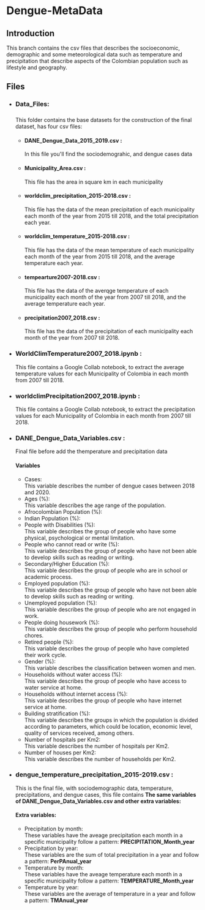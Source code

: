 # Dengue-MetaData

## Introduction
This branch contains the csv files that describes the socioeconomic, demographic and some meteorological data such as temperature and precipitation that describe aspects of the Colombian population such as lifestyle and geography.

## Files
<ul>
  <li><h3>Data_Files:<h3></li> This folder contains the base datasets for the construction of the final dataset, has four csv files:
        <ul>
          <li><h4>DANE_Dengue_Data_2015_2019.csv :</h4></li> In this file you'll find the sociodemograhic, and dengue cases data
          <li><h4>Municipality_Area.csv :</h4></li> This file has the area in square km in each municipality
          <li><h4>worldclim_precipitation_2015-2018.csv :</h4></li> This file has the data of the mean precipitation of each municipality each month of the year from 2015 till 2018, and the total precipitation each year.
          <li><h4>worldclim_temperature_2015-2018.csv :</h4></li> This file has the data of the mean temperature of each municipality each month of the year from 2015 till 2018, and the average temperature each year.
          <li><h4>tempearture2007-2018.csv :</h4></li> This file has the data of the averqge temperature of each municipality each month of the year from 2007 till 2018, and the average temperature each year.
          <li><h4>precipitation2007_2018.csv :</h4></li> This file has the data of the precipitation of each municipality each month of the year from 2007 till 2018.
        </ul>
  
  <li><h3>WorldClimTemperature2007_2018.ipynb :</h3></li> This file contains a Google Collab notebook, to extract the average temperature values for each Municipality of Colombia in each month from 2007 till 2018.
  
  <li><h3>worldclimPrecipitation2007_2018.ipynb :</h3></li> This file contains a Google Collab notebook, to extract the precipitation values for each Municipality of Colombia in each month from 2007 till 2018.
  
  <li><h3>DANE_Dengue_Data_Variables.csv :</h3></li> Final file before add the themperature and precipitation data
        <h4> Variables </h4>
        <ul>
          <li>Cases:</li> This variable describes the number of dengue cases between 2018 and 2020.
          <li>Ages (%): </li> This variable describes the age range of the population.
          <li>Afrocolombian Population (%):</li>
          <li>Indian Population (%): </li>
          <li>People with Disabilities (%):</li> This variable describes the group of people who have some physical, psychological or mental limitation.
          <li>People who cannot read or write (%): </li> This variable describes the group of people who have not been able to develop skills such as reading or writing.
          <li>Secondary/Higher Education (%):</li> This variable describes the group of people who are in school or academic process.
          <li>Employed population (%):</li> This variable describes the group of people who have not been able to develop skills such as reading or writing.
          <li>Unemployed population (%):</li> This variable describes the group of people who are not engaged in work.
          <li>People doing housework (%):</li> This variable describes the group of people who perform household chores.
          <li>Retired people (%):</li> This variable describes the group of people who have completed their work cycle.
          <li>Gender (%):</li> This variable describes the classification between women and men.
          <li>Households without water access (%):</li> This variable describes the group of people who have access to water service at home.
          <li>Households without internet access (%): </li> This variable describes the group of people who have internet service at home.
          <li>Building stratification (%):</li> This variable describes the groups in which the population is divided according to parameters, which could be location, economic level, quality of services received, among others.
          <li>Number of hospitals per Km2:</li> This variable describes the number of hospitals per Km2.
          <li>Number of houses per Km2: </li> This variable describes the number of households per Km2.
        </ul>

  
  <li><h3> dengue_temperature_precipitation_2015-2019.csv :</h3></li> This is the final file, with sociodemographic data, temperature, precipitations, and dengue cases, this file contains <strong>The same variables of DANE_Dengue_Data_Variables.csv and other extra variables:</strong>
  
  <h4> Extra variables: </h4>
        <ul>
          <li>Precipitation by month:</li> These variables have the aveage precipitation each month in a specific municipality follow a pattern: <strong> PRECIPITATION_Month_year </strong>
          <li>Precipitation by year:</li> These variables are the sum of total precipitation in a year and follow a pattern: <strong> PerPAnual_year </strong>
          <li>Temperature by month:</li> These variables have the aveage temperature each month in a specific municipality follow a pattern: <strong> TEMPERATURE_Month_year </strong>
          <li>Temperature by year:</li> These variables are the average of temperature in a year and follow a pattern: <strong> TMAnual_year </strong>
        </ul>  

</ul>
